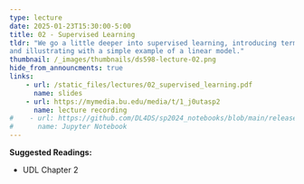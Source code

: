 ```yaml
---
type: lecture
date: 2025-01-23T15:30:00-5:00
title: 02 - Supervised Learning
tldr: "We go a little deeper into supervised learning, introducing terminology
and illustrating with a simple example of a linear model."
thumbnail: /_images/thumbnails/ds598-lecture-02.png
hide_from_announcments: true
links: 
    - url: /static_files/lectures/02_supervised_learning.pdf
      name: slides
    - url: https://mymedia.bu.edu/media/t/1_j0utasp2
      name: lecture recording
#    - url: https://github.com/DL4DS/sp2024_notebooks/blob/main/release/nbs02/2_1_Supervised_Learning.ipynb
#      name: Jupyter Notebook
---
```

**Suggested Readings:**
- UDL Chapter 2
